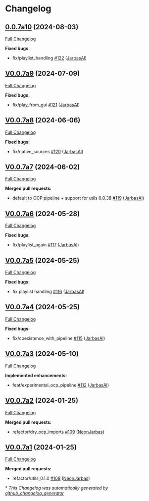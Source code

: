 # Changelog

## [0.0.7a10](https://github.com/OpenVoiceOS/ovos-ocp-audio-plugin/tree/0.0.7a10) (2024-08-03)

[Full Changelog](https://github.com/OpenVoiceOS/ovos-ocp-audio-plugin/compare/V0.0.7a9...0.0.7a10)

**Fixed bugs:**

- fix/playlist\_handling [\#122](https://github.com/OpenVoiceOS/ovos-ocp-audio-plugin/pull/122) ([JarbasAl](https://github.com/JarbasAl))

## [V0.0.7a9](https://github.com/OpenVoiceOS/ovos-ocp-audio-plugin/tree/V0.0.7a9) (2024-07-09)

[Full Changelog](https://github.com/OpenVoiceOS/ovos-ocp-audio-plugin/compare/V0.0.7a8...V0.0.7a9)

**Fixed bugs:**

- fix/play\_from\_gui [\#121](https://github.com/OpenVoiceOS/ovos-ocp-audio-plugin/pull/121) ([JarbasAl](https://github.com/JarbasAl))

## [V0.0.7a8](https://github.com/OpenVoiceOS/ovos-ocp-audio-plugin/tree/V0.0.7a8) (2024-06-06)

[Full Changelog](https://github.com/OpenVoiceOS/ovos-ocp-audio-plugin/compare/V0.0.7a7...V0.0.7a8)

**Fixed bugs:**

- fix/native\_sources [\#120](https://github.com/OpenVoiceOS/ovos-ocp-audio-plugin/pull/120) ([JarbasAl](https://github.com/JarbasAl))

## [V0.0.7a7](https://github.com/OpenVoiceOS/ovos-ocp-audio-plugin/tree/V0.0.7a7) (2024-06-02)

[Full Changelog](https://github.com/OpenVoiceOS/ovos-ocp-audio-plugin/compare/V0.0.7a6...V0.0.7a7)

**Merged pull requests:**

- default to OCP pipeline + support for utils 0.0.38 [\#119](https://github.com/OpenVoiceOS/ovos-ocp-audio-plugin/pull/119) ([JarbasAl](https://github.com/JarbasAl))

## [V0.0.7a6](https://github.com/OpenVoiceOS/ovos-ocp-audio-plugin/tree/V0.0.7a6) (2024-05-28)

[Full Changelog](https://github.com/OpenVoiceOS/ovos-ocp-audio-plugin/compare/V0.0.7a5...V0.0.7a6)

**Fixed bugs:**

- fix/playlist\_again [\#117](https://github.com/OpenVoiceOS/ovos-ocp-audio-plugin/pull/117) ([JarbasAl](https://github.com/JarbasAl))

## [V0.0.7a5](https://github.com/OpenVoiceOS/ovos-ocp-audio-plugin/tree/V0.0.7a5) (2024-05-25)

[Full Changelog](https://github.com/OpenVoiceOS/ovos-ocp-audio-plugin/compare/V0.0.7a4...V0.0.7a5)

**Fixed bugs:**

- fix playlist handling [\#116](https://github.com/OpenVoiceOS/ovos-ocp-audio-plugin/pull/116) ([JarbasAl](https://github.com/JarbasAl))

## [V0.0.7a4](https://github.com/OpenVoiceOS/ovos-ocp-audio-plugin/tree/V0.0.7a4) (2024-05-25)

[Full Changelog](https://github.com/OpenVoiceOS/ovos-ocp-audio-plugin/compare/V0.0.7a3...V0.0.7a4)

**Fixed bugs:**

- fix/coexistence\_with\_pipeline [\#115](https://github.com/OpenVoiceOS/ovos-ocp-audio-plugin/pull/115) ([JarbasAl](https://github.com/JarbasAl))

## [V0.0.7a3](https://github.com/OpenVoiceOS/ovos-ocp-audio-plugin/tree/V0.0.7a3) (2024-05-10)

[Full Changelog](https://github.com/OpenVoiceOS/ovos-ocp-audio-plugin/compare/V0.0.7a2...V0.0.7a3)

**Implemented enhancements:**

- feat/experimental\_ocp\_pipeline [\#112](https://github.com/OpenVoiceOS/ovos-ocp-audio-plugin/pull/112) ([JarbasAl](https://github.com/JarbasAl))

## [V0.0.7a2](https://github.com/OpenVoiceOS/ovos-ocp-audio-plugin/tree/V0.0.7a2) (2024-01-25)

[Full Changelog](https://github.com/OpenVoiceOS/ovos-ocp-audio-plugin/compare/V0.0.7a1...V0.0.7a2)

**Merged pull requests:**

- refactor/dry\_ocp\_imports [\#109](https://github.com/OpenVoiceOS/ovos-ocp-audio-plugin/pull/109) ([NeonJarbas](https://github.com/NeonJarbas))

## [V0.0.7a1](https://github.com/OpenVoiceOS/ovos-ocp-audio-plugin/tree/V0.0.7a1) (2024-01-25)

[Full Changelog](https://github.com/OpenVoiceOS/ovos-ocp-audio-plugin/compare/V0.0.6...V0.0.7a1)

**Merged pull requests:**

- refactor/utils\_0.1.0 [\#108](https://github.com/OpenVoiceOS/ovos-ocp-audio-plugin/pull/108) ([NeonJarbas](https://github.com/NeonJarbas))



\* *This Changelog was automatically generated by [github_changelog_generator](https://github.com/github-changelog-generator/github-changelog-generator)*
